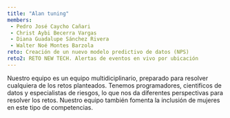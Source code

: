 ```yaml
---
title: "Alan tuning"
members:
 - Pedro José Caycho Cañari
 - Christ Aybi Becerra Vargas
 - Diana Guadalupe Sánchez Rivera
 - Walter Noé Montes Barzola
reto: Creación de un nuevo modelo predictivo de datos (NPS)
reto2: RETO NEW TECH. Alertas de eventos en vivo por ubicación
---
```


Nuestro equipo es un equipo multidiciplinario, preparado para resolver cualquiera de los retos planteados. Tenemos programadores, cientificos de datos y especialistas de riesgos, lo que nos da diferentes perspectivas para resolver los retos. Nuestro equipo también fomenta la inclusión de mujeres en este tipo de competencias.